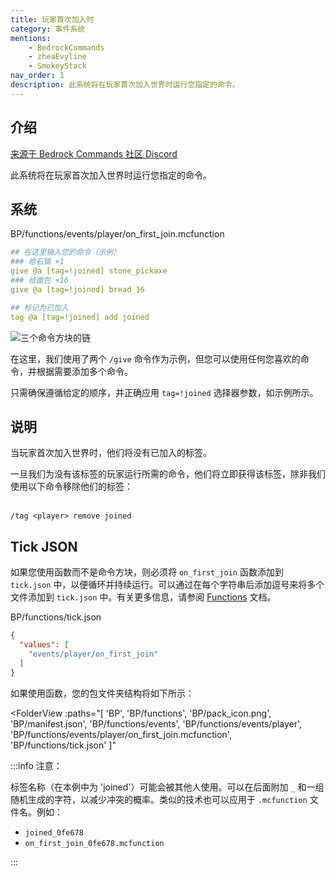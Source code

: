```yaml
---
title: 玩家首次加入时
category: 事件系统
mentions:
    - BedrockCommands
    - zheaEvyline
    - SmokeyStack
nav_order: 1
description: 此系统将在玩家首次加入世界时运行您指定的命令。
---
```


## 介绍

[来源于 Bedrock Commands 社区 Discord](https://discord.gg/SYstTYx5G5)

此系统将在玩家首次加入世界时运行您指定的命令。

## 系统

<CodeHeader>BP/functions/events/player/on_first_join.mcfunction</CodeHeader>

```yaml
## 在这里输入您的命令（示例）
### 给石镐 ×1
give @a [tag=!joined] stone_pickaxe
### 给面包 ×16
give @a [tag=!joined] bread 16

## 标记为已加入
tag @a [tag=!joined] add joined
```

![三个命令方块的链](/assets/images/commands/commandBlockChain/3.png)

在这里，我们使用了两个 `/give` 命令作为示例，但您可以使用任何您喜欢的命令，并根据需要添加多个命令。

只需确保遵循给定的顺序，并正确应用 `tag=!joined` 选择器参数，如示例所示。

## 说明

当玩家首次加入世界时，他们将没有已加入的标签。

一旦我们为没有该标签的玩家运行所需的命令，他们将立即获得该标签，除非我们使用以下命令移除他们的标签：

<br>`/tag <player> remove joined`

## Tick JSON

如果您使用函数而不是命令方块，则必须将 `on_first_join` 函数添加到 `tick.json` 中，以便循环并持续运行。可以通过在每个字符串后添加逗号来将多个文件添加到 `tick.json` 中。有关更多信息，请参阅 [Functions](/commands/mcfunctions#tick-json) 文档。

<CodeHeader>BP/functions/tick.json</CodeHeader>
```json
{
  "values": [
    "events/player/on_first_join"
  ]
}
```

如果使用函数，您的包文件夹结构将如下所示：

<FolderView
	:paths="[
    'BP',
    'BP/functions',
    'BP/pack_icon.png',
    'BP/manifest.json',
    'BP/functions/events',
    'BP/functions/events/player',
    'BP/functions/events/player/on_first_join.mcfunction',
    'BP/functions/tick.json'
]"
></FolderView>

:::info 注意：

标签名称（在本例中为 'joined'）可能会被其他人使用。可以在后面附加 `_` 和一组随机生成的字符，以减少冲突的概率。类似的技术也可以应用于 `.mcfunction` 文件名。例如：

-   `joined_0fe678`
-   `on_first_join_0fe678.mcfunction`

:::